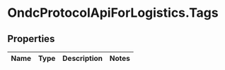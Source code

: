 # OndcProtocolApiForLogistics.Tags

## Properties
Name | Type | Description | Notes
------------ | ------------- | ------------- | -------------
